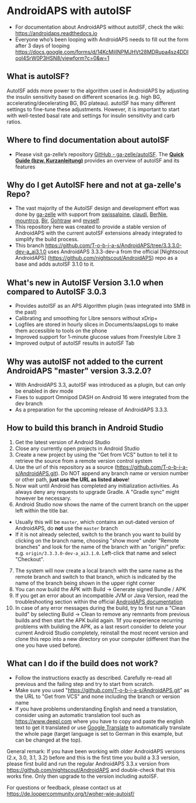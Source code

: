 # AndroidAPS with autoISF
* For documentation about AndroidAPS without autoISF, check the wiki: https://androidaps.readthedocs.io
* Everyone who’s been looping with AndroidAPS needs to fill out the form after 3 days of looping  https://docs.google.com/forms/d/14KcMjlINPMJHVt28MDRupa4sz4DDIooI4SrW0P3HSN8/viewform?c=0&w=1

## What is autoISF?
AutoISF adds more power to the algorithm used in AndroidAPS by adjusting the insulin sensitivity based on different scenarios (e.g. high BG,
accelerating/decelerating BG, BG plateau). autoISF has many different settings to fine-tune these adjustments.
However, it is important to start with well-tested basal rate and settings for insulin sensitivity and carb ratios.

## Where to find documentation about autoISF
* Please visit ga-zelle’s repository [GitHub - ga-zelle/autoISF](https://github.com/ga-zelle/autoISF/tree/A3.3.3.0-dev-a_ai3.1.0).
  The [**Quick Guide (bzw. Kurzanleitung)**](https://github.com/ga-zelle/autoISF/blob/A3.3.3.0-dev-a_ai3.1.0/autoISF3.1.0_Quick_Guide.pdf) provides an overview of autoISF and its features


## Why do I get AutoISF here and not at ga-zelle's Repo?
* The vast majority of the AutoISF design and development effort was done by [ga-zelle](https://github.com/ga-zelle) with support from
  [swissalpine](https://github.com/swissalpine), [claudi](https://github.com/lutzlukesch),
  [BerNie](https://github.com/bherpichb), [mountrcg](https://github.com/mountrcg),
  [Bjr](https://github.com/blaqone), [Gohtraw](https://github.com/Gohtraw)
  and [myself](https://github.com/T-o-b-i-a-s).
* This repository here was created to provide a stable version of AndroidAPS with the current autoISF extensions
  already integrated to simplify the build process.
* This branch https://github.com/T-o-b-i-a-s/AndroidAPS/tree/3.3.3.0-dev-a_ai3.1.0 uses
  AndroidAPS 3.3.3-dev-a from the official [Nightscout AndroidAPS]
  (https://github.com/nightscout/AndroidAPS)
  repo as a base and adds autoISF 3.1.0 to it.

## What's new in AutoISF Version 3.1.0 when compared to AutoISF 3.0.3
* Provides autoISF as an APS Algorithm plugin (was integrated into SMB in the past)
* Calibrating and smoothing for Libre sensors without xDrip+
* Logfiles are stored in hourly slices in Documents/aapsLogs to make them accessible to tools on the phone
* Improved support for 1-minute glucose values from Freestyle Libre 3
* Improved output of autoISF results in autoISF Tab

## Why was autoISF not added to the current AndroidAPS "master" version 3.3.2.0?
* With AndroidAPS 3.3, autoISF was introduced as a plugin, but can only be enabled in dev mode
* Fixes to support Omnipod DASH on Android 16 were integrated from the dev branch
* As a preparation for the upcoming release of AndroidAPS 3.3.3.

## How to build this branch in Android Studio
1. Get the latest version of Android Studio
2. Close any currently open projects in Android Studio
3. Create a new project by using the "Get from VCS" button to tell it to retrieve the source from a remote version control system
4. Use the url of this repository as a source (https://github.com/T-o-b-i-a-s/AndroidAPS.git). Do NOT append any branch name
   or version number or other path, **just use the URL as listed above**!
5. Now wait until Android has completed any initialization activities. As always deny any requests to upgrade Gradle. A "Gradle sync" might however be necessary.
6. Android Studio now shows the name of the current branch on the upper left within the title bar.

* Usually this will be `master`, which contains an out-dated version of AndroidAPS, do **not** use the `master` branch
* If it is not already selected, switch to the branch you want to build by clicking on the branch name,
  choosing "show more" under "Remote branches" and look for the name of
  the branch with an "origin/" prefix: e.g. `origin/3.3.3.0-dev-a_ai3.1.0`. Left-click that name and
  select "Checkout". 
7. The system will now create a local branch with the same name as the remote branch and switch to that branch, which is indicated by the name of
   the branch being shown in the upper right corner
8. You can now build the APK with Build -> Generate signed Bundle / APK
9. If you get an error about an incompatible JVM or Java Version, read the troubleshooting section within the official
   [AndroidAPS documentation](https://androidaps.readthedocs.io/en/latest/GettingHelp/TroubleshootingAndroidStudio.html#incompatible-gradle-jvm)
10. In case of any error messages during the build, try to first run a "Clean build" by selecting
   Build -> Clean to remove any remnants from previous builds and then start the APK build again.
1If you experience recurring problems with building the APK, as a last resort consider to
    delete your current Android Studio completely, reinstall the most recent version and clone
    this repo into a new directory on your computer (different than the one you have used before).

## What can I do if the build does not work?
* Follow the instructions exactly as described. Carefully re-read all previous and the failing step and try to start from scratch.
* Make sure you used "https://github.com/T-o-b-i-a-s/AndroidAPS.git" as the URL to "Get from VCS" and none including the branch or version name
* If you have problems understanding English and need a translation, consider using an automatic translation tool such as
  https://www.deepl.com where you have to copy and paste the english text to get it translated or use
  [Google Translate](https://github-com.translate.goog/T-o-b-i-a-s/AndroidAPS?_x_tr_sl=en&_x_tr_tl=de&_x_tr_hl=de&_x_tr_pto=wapp)
  to automatically translate the whole page (target language is set to German in this example, but can be changed at the top).

General remark:
If you have been working with older AndroidAPS versions (2.x, 3.0, 3.1, 3.2) before and this is the first time you build a 3.3 version,
please first build and run the regular AndroidAPS 3.3.x version from
https://github.com/nightscout/AndroidAPS and double-check that this works fine.
Only then upgrade to the version including autoISF.

For questions or feedback, please contact us at https://de.loopercommunity.org/t/woher-wie-autoisf/
